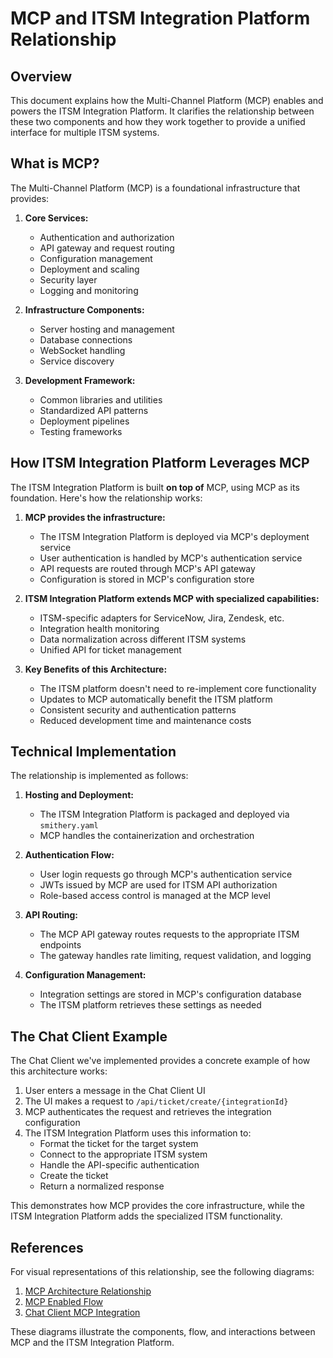 # MCP and ITSM Integration Platform Relationship

## Overview

This document explains how the Multi-Channel Platform (MCP) enables and powers the ITSM Integration Platform. It clarifies the relationship between these two components and how they work together to provide a unified interface for multiple ITSM systems.

## What is MCP?

The Multi-Channel Platform (MCP) is a foundational infrastructure that provides:

1. **Core Services:**
   - Authentication and authorization
   - API gateway and request routing
   - Configuration management
   - Deployment and scaling
   - Security layer
   - Logging and monitoring

2. **Infrastructure Components:**
   - Server hosting and management
   - Database connections
   - WebSocket handling
   - Service discovery

3. **Development Framework:**
   - Common libraries and utilities
   - Standardized API patterns
   - Deployment pipelines
   - Testing frameworks

## How ITSM Integration Platform Leverages MCP

The ITSM Integration Platform is built **on top of** MCP, using MCP as its foundation. Here's how the relationship works:

1. **MCP provides the infrastructure:**
   - The ITSM Integration Platform is deployed via MCP's deployment service
   - User authentication is handled by MCP's authentication service
   - API requests are routed through MCP's API gateway
   - Configuration is stored in MCP's configuration store

2. **ITSM Integration Platform extends MCP with specialized capabilities:**
   - ITSM-specific adapters for ServiceNow, Jira, Zendesk, etc.
   - Integration health monitoring
   - Data normalization across different ITSM systems
   - Unified API for ticket management

3. **Key Benefits of this Architecture:**
   - The ITSM platform doesn't need to re-implement core functionality
   - Updates to MCP automatically benefit the ITSM platform
   - Consistent security and authentication patterns
   - Reduced development time and maintenance costs

## Technical Implementation

The relationship is implemented as follows:

1. **Hosting and Deployment:**
   - The ITSM Integration Platform is packaged and deployed via `smithery.yaml`
   - MCP handles the containerization and orchestration

2. **Authentication Flow:**
   - User login requests go through MCP's authentication service
   - JWTs issued by MCP are used for ITSM API authorization
   - Role-based access control is managed at the MCP level

3. **API Routing:**
   - The MCP API gateway routes requests to the appropriate ITSM endpoints
   - The gateway handles rate limiting, request validation, and logging

4. **Configuration Management:**
   - Integration settings are stored in MCP's configuration database
   - The ITSM platform retrieves these settings as needed

## The Chat Client Example

The Chat Client we've implemented provides a concrete example of how this architecture works:

1. User enters a message in the Chat Client UI
2. The UI makes a request to `/api/ticket/create/{integrationId}`
3. MCP authenticates the request and retrieves the integration configuration
4. The ITSM Integration Platform uses this information to:
   - Format the ticket for the target system
   - Connect to the appropriate ITSM system
   - Handle the API-specific authentication
   - Create the ticket
   - Return a normalized response

This demonstrates how MCP provides the core infrastructure, while the ITSM Integration Platform adds the specialized ITSM functionality.

## References

For visual representations of this relationship, see the following diagrams:

1. [MCP Architecture Relationship](../diagrams/mcp_architecture_relationship.mmd)
2. [MCP Enabled Flow](../diagrams/mcp_enabled_flow.mmd)
3. [Chat Client MCP Integration](../diagrams/chat_client_mcp_integration.mmd)

These diagrams illustrate the components, flow, and interactions between MCP and the ITSM Integration Platform. 